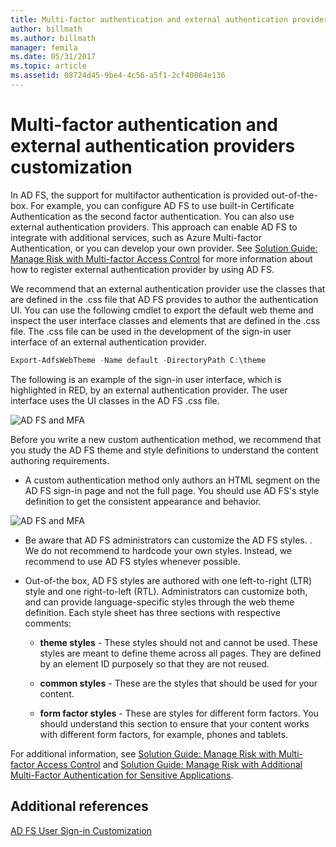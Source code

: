 ```yaml
---
title: Multi-factor authentication and external authentication providers customization
author: billmath
ms.author: billmath
manager: femila
ms.date: 05/31/2017
ms.topic: article
ms.assetid: 08724d45-9be4-4c56-a5f1-2cf40864e136
---
```


# Multi-factor authentication and external authentication providers customization

In AD FS, the support for multifactor authentication is provided out\-of\-the\-box. For example, you can configure AD FS to use built\-in Certificate Authentication as the second factor authentication. You can also use external authentication providers. This approach can enable AD FS to integrate with additional services, such as Azure Multi-factor Authentication, or you can develop your own provider. See [Solution Guide: Manage Risk with Multi\-factor Access Control](./manage-risk-with-conditional-access-control.md) for more information about how to register external authentication provider by using AD FS.

We recommend that an external authentication provider use the classes that are defined in the .css file that AD FS provides to author the authentication UI. You can use the following cmdlet to export the default web theme and inspect the user interface classes and elements that are defined in the .css file. The .css file can be used in the development of the sign\-in user interface of an external authentication provider.

```powershell
Export-AdfsWebTheme -Name default -DirectoryPath C:\theme
```

The following is an example of the sign\-in user interface, which is highlighted in RED, by an external authentication provider. The user interface uses the UI classes in the AD FS .css file.

![AD FS and MFA](media/AD-FS-user-sign-in-customization/ADFS_Blue_Custom8.png)

Before you write a new custom authentication method, we recommend that you study the AD FS theme and style definitions to understand the content authoring requirements.

-   A custom authentication method only authors an HTML segment on the AD FS sign\-in page and not the full page. You should use AD FS's style definition to get the consistent appearance and behavior.

![AD FS and MFA](media/AD-FS-user-sign-in-customization/ADFS_Blue_Custom9.png)

-   Be aware that AD FS administrators can customize the AD FS styles. . We do not recommend to hardcode your own styles. Instead, we recommend to use AD FS styles whenever possible.

-   Out\-of\-the box, AD FS styles are authored with one left\-to\-right \(LTR\) style and one right\-to\-left \(RTL\). Administrators can customize both, and can provide language\-specific styles through the web theme definition. Each style sheet has three sections with respective comments:

    -   **theme styles** \- These styles should not and cannot be used. These styles are meant to define theme across all pages. They are defined by an element ID purposely so that they are not reused.

    -   **common styles** \- These are the styles that should be used for your content.

    -   **form factor styles** \- These are styles for different form factors. You should understand this section to ensure that your content works with different form factors, for example, phones and tablets.

For additional information, see [Solution Guide: Manage Risk with Multi\-factor Access Control](./manage-risk-with-conditional-access-control.md) and [Solution Guide: Manage Risk with Additional Multi\-Factor Authentication for Sensitive Applications](https://tnstage.redmond.corp.microsoft.com/library/dn280949.aspx).

## Additional references
[AD FS User Sign-in Customization](AD-FS-user-sign-in-customization.md)

